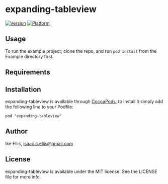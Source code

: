 # expanding-tableview

[![Version](http://cocoapod-badges.herokuapp.com/v/expanding-tableview/badge.png)](http://cocoadocs.org/docsets/expanding-tableview)
[![Platform](http://cocoapod-badges.herokuapp.com/p/expanding-tableview/badge.png)](http://cocoadocs.org/docsets/expanding-tableview)

## Usage

To run the example project; clone the repo, and run `pod install` from the Example directory first.

## Requirements

## Installation

expanding-tableview is available through [CocoaPods](http://cocoapods.org), to install
it simply add the following line to your Podfile:

    pod "expanding-tableview"

## Author

Ike Ellis, isaac.c.ellis@gmail.com

## License

expanding-tableview is available under the MIT license. See the LICENSE file for more info.

